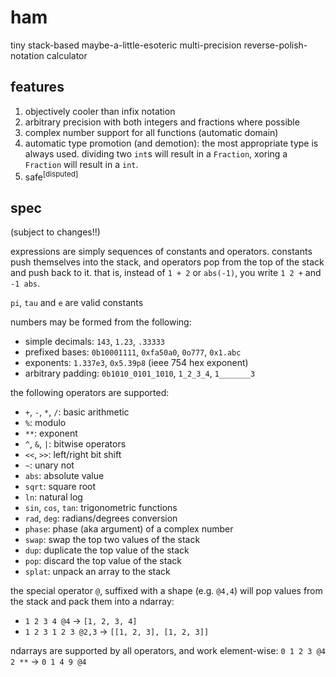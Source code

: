 # ham

tiny stack-based maybe-a-little-esoteric multi-precision reverse-polish-notation calculator

## features

1. objectively cooler than infix notation
2. arbitrary precision with both integers and fractions where possible
3. complex number support for all functions (automatic domain)
4. automatic type promotion (and demotion): the most appropriate type is always
  used. dividing two `int`s will result in a `Fraction`, xoring a `Fraction`
  will result in a `int`.
5. safe<sup>[disputed]</sup>

## spec

(subject to changes!!)

expressions are simply sequences of constants and operators. constants push
themselves into the stack, and operators pop from the top of the stack and push
back to it. that is, instead of `1 + 2` or `abs(-1)`, you write `1 2 +` and
`-1 abs`.

`pi`, `tau` and `e` are valid constants

numbers may be formed from the following:
- simple decimals: `143`, `1.23`, `.33333`
- prefixed bases: `0b10001111`, `0xfa50a0`, `0o777`, `0x1.abc`
- exponents: `1.337e3`, `0x5.39p8` (ieee 754 hex exponent)
- arbitrary padding: `0b1010_0101_1010`, `1_2_3_4`, `1_______3`

the following operators are supported:
- `+`, `-`, `*`, `/`: basic arithmetic
- `%`: modulo
- `**`: exponent
- `^`, `&`, `|`: bitwise operators
- `<<`, `>>`: left/right bit shift
- `~`: unary not
- `abs`: absolute value
- `sqrt`: square root
- `ln`: natural log
- `sin`, `cos`, `tan`: trigonometric functions
- `rad`, `deg`: radians/degrees conversion
- `phase`: phase (aka argument) of a complex number
- `swap`: swap the top two values of the stack
- `dup`: duplicate the top value of the stack
- `pop`: discard the top value of the stack
- `splat`: unpack an array to the stack

the special operator `@`, suffixed with a shape (e.g. `@4,4`) will pop values
from the stack and pack them into a ndarray:
- `1 2 3 4 @4` → `[1, 2, 3, 4]`
- `1 2 3 1 2 3 @2,3` → `[[1, 2, 3], [1, 2, 3]]`

ndarrays are supported by all operators, and work element-wise:
`0 1 2 3 @4 2 **` → `0 1 4 9 @4`
